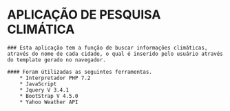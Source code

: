 # APLICAÇÃO DE PESQUISA CLIMÁTICA

    ### Esta aplicação tem a função de buscar informações climáticas, através do nome de cada cidade, o qual é inserido pelo usuário através do template gerado no navegador.

    #### Foram útilizadas as seguintes ferramentas.
        * Interpretador PHP 7.2
        * JavaScript
        * Jquery V 3.4.1
        * BootStrap V 4.5.0
        * Yahoo Weather API